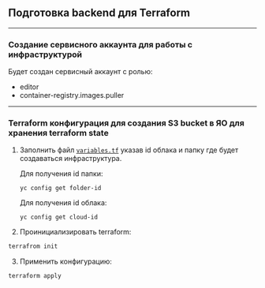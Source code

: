 ## Подготовка backend для Terraform

---

### Создание сервисного аккаунта для работы с инфраструктурой

Будет создан сервисный аккаунт с ролью:
* editor
* container-registry.images.puller

---

### Terraform конфигурация для создания S3 bucket в ЯО для хранения terraform state

1. Заполнить файл [`variables.tf`](variables.tf) указав id облака и папку где будет
создаваться инфраструктура.

   Для получения id папки:
   ```
   yc config get folder-id
   ```
   Для получения id облака:
   ```
   yc config get cloud-id
   ```

2. Проинициализировать terraform:

```bash
terrafrom init
```

3. Применить конфигурацию:

```bash
terraform apply
```

